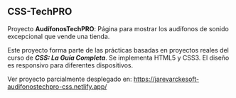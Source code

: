 ## CSS-TechPRO

Proyecto **AudífonosTechPRO**: Página para mostrar los audífonos de sonido excepcional que vende una tienda.

Este proyecto forma parte de las prácticas basadas en proyectos reales del curso de **_CSS: La Guía Completa_**. Se implementa HTML5 y CSS3. El diseño es responsivo para diferentes dispositivos.

Ver proyecto parcialmente desplegado en: https://jarevarckesoft-audifonostechpro-css.netlify.app/
